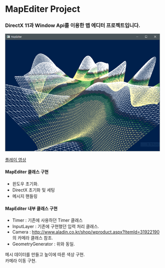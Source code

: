 # MapEditer Project
### DirectX 11과 Window Api를 이용한 맵 에디터 프로젝트입니다.
![Alt text](./Screenshot/17.05.15.PNG)

[플레이 영상](https://www.youtube.com/watch?v=Sk9OPXS2uto&t=52s) </br>

#### MapEditer 클래스 구현
- 윈도우 초기화.
- DirectX 초기화 및 세팅
- 메시지 핸들링

#### MapEditer 내부 클래스 구현
- Timer : 기존에 사용하던 Timer 클래스
- InputLayer : 기존에 구현했던 입력 처리 클래스.
- Camera : http://www.aladin.co.kr/shop/wproduct.aspx?ItemId=31922190 의 카메라 클래스 참조.
- GeometryGenerator : 위와 동일.


메시 데이터를 만들고 높이에 따른 색상 구현. </br>
카메라 이동 구현.
